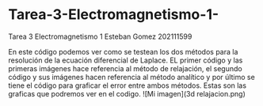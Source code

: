 # Tarea-3-Electromagnetismo-1-
Tarea 3 Electromagnetismo 1 Esteban Gomez 202111599

En este código podemos ver como se testean los dos métodos para la resolución de la ecuación diferencial de Laplace. EL primer código y las primeras imágenes hace referencia al método de relajación, el segundo código y sus imágenes hacen referencia al método analítico y por último se tiene el código para graficar el error entre ambos métodos. Estas son las graficas que podremos ver en el codigo. 
![Mi imagen](3d relajacion.png)
